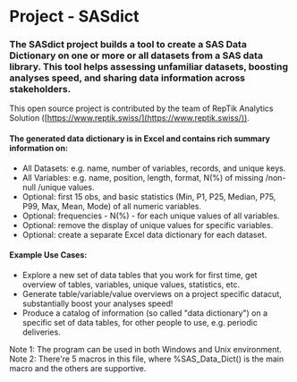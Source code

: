 # Project - SASdict

### The **SASdict** project builds a tool to create a SAS Data Dictionary on one or more or all datasets from a SAS data library. This tool helps assessing unfamiliar datasets, boosting analyses speed, and sharing data information across stakeholders.  

This open source project is contributed by the team of RepTik Analytics Solution ([https://www.reptik.swiss/](https://www.reptik.swiss/)).

#### The generated data dictionary is in Excel and contains rich summary information on: 

- All Datasets: e.g. name, number of variables, records, and unique keys.
- All Variables: e.g. name, position, length, format, N(%) of missing /non-null /unique values.
- Optional: first 15 obs, and basic statistics (Min, P1, P25, Median, P75, P99, Max, Mean, Mode) of all numeric variables.
- Optional: frequencies - N(%) - for each unique values of all variables. 
- Optional: remove the display of unique values for specific variables.
- Optional: create a separate Excel data dictionary for each dataset.

#### Example Use Cases:

- Explore a new set of data tables that you work for first time, get overview of tables, variables, unique values, statistics, etc.
- Generate table/variable/value overviews on a project specific datacut, substantially boost your analyses speed!
- Produce a catalog of information (so called "data dictionary") on a specific set of data tables, for other people to use, e.g. periodic deliveries.

Note 1: The program can be used in both Windows and Unix environment. 
Note 2: There're 5 macros in this file, where %SAS_Data_Dict() is the main macro and the others are supportive.
